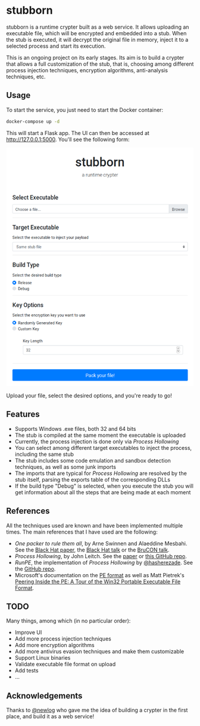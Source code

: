 # stubborn

stubborn is a runtime crypter built as a web service. It allows uploading an executable file,
which will be encrypted and embedded into a stub. When the stub is executed, it will decrypt
the original file in memory, inject it to a selected process and start its execution.

This is an ongoing project on its early stages. Its aim is to build a crypter that allows a full 
customization of the stub, that is, choosing among different process injection techniques,
encryption algorithms, anti-analysis techniques, etc.


## Usage

To start the service, you just need to start the Docker container:
```bash
docker-compose up -d
```

This will start a Flask app. The UI can then be accessed at http://127.0.0.1:5000. You'll see the following form:

<kbd>![stubborn upload form](./stubborn-form.png)</kbd>

Upload your file, select the desired options, and you're ready to go!

## Features

- Supports Windows .exe files, both 32 and 64 bits
- The stub is compiled at the same moment the executable is uploaded
- Currently, the process injection is done only via *Process Hollowing*
- You can select among different target executables to inject the process,
including the same stub
- The stub includes some code emulation and sandbox detection techniques, as well as some junk imports
- The imports that are typical for *Process Hollowing* are resolved by the stub itself, parsing the exports
table of the corresponding DLLs
- If the build type "Debug" is selected, when you execute the stub you will get information about
all the steps that are being made at each moment

## References

All the techniques used are known and have been implemented multiple times. The main references that I have used are the
following:

- *One packer to rule them all*, by Arne Swinnen and Alaeddine Mesbahi. 
See the [Black Hat paper](https://www.blackhat.com/docs/us-14/materials/us-14-Mesbahi-One-Packer-To-Rule-Them-All-WP.pdf),
the [Black Hat talk](https://www.youtube.com/watch?v=gtLMXxZErWE) or the [BruCON talk](https://www.youtube.com/watch?v=nPmbpBYmLpM).
- *Process Hollowing*, by John Leitch. See the [paper](http://www.autosectools.com/Process-Hollowing.pdf) or [this GitHub repo](https://github.com/m0n0ph1/Process-Hollowing).
- *RunPE*, the implementation of *Process Hollowing* by [@hasherezade](https://github.com/hasherezade/). See the [GitHub repo](https://github.com/hasherezade/libpeconv/tree/master/run_pe/).
- Microsoft's documentation on the [PE format](https://docs.microsoft.com/en-us/windows/desktop/debug/pe-format) as well as Matt Pietrek's
[Peering Inside the PE: A Tour of the Win32 Portable Executable File Format](https://docs.microsoft.com/en-us/previous-versions/ms809762(v=msdn.10)).

## TODO

Many things, among which (in no particular order):
- Improve UI
- Add more process injection techniques
- Add more encryption algorithms 
- Add more antivirus evasion techniques and make them customizable
- Support Linux binaries
- Validate executable file format on upload
- Add tests
- ...

## Acknowledgements

Thanks to [@newlog](https://github.com/newlog/) who gave me the idea of building a crypter in the first place, and build it as a web service!